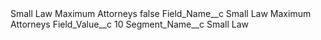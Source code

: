 <?xml version="1.0" encoding="UTF-8"?>
<CustomMetadata xmlns="http://soap.sforce.com/2006/04/metadata" xmlns:xsi="http://www.w3.org/2001/XMLSchema-instance" xmlns:xsd="http://www.w3.org/2001/XMLSchema">
    <label>Small Law Maximum Attorneys</label>
    <protected>false</protected>
    <values>
        <field>Field_Name__c</field>
        <value xsi:type="xsd:string">Small Law Maximum Attorneys</value>
    </values>
    <values>
        <field>Field_Value__c</field>
        <value xsi:type="xsd:string">10</value>
    </values>
    <values>
        <field>Segment_Name__c</field>
        <value xsi:type="xsd:string">Small Law</value>
    </values>
</CustomMetadata>
